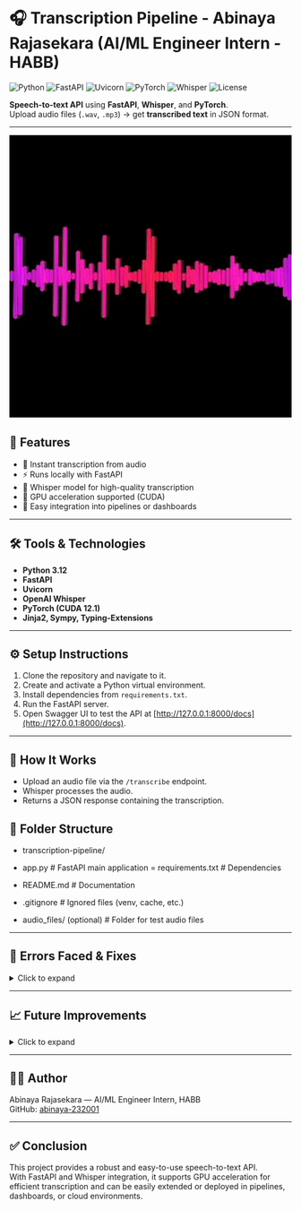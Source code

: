 # 🎧 Transcription Pipeline - Abinaya Rajasekara (AI/ML Engineer Intern - HABB)  
![Python](https://img.shields.io/badge/Python-3.12-blue?logo=python&logoColor=white) 
![FastAPI](https://img.shields.io/badge/FastAPI-0.1.0-green?logo=fastapi&logoColor=white) 
![Uvicorn](https://img.shields.io/badge/Uvicorn-0.22.0-purple?logo=uvicorn&logoColor=white) 
![PyTorch](https://img.shields.io/badge/PyTorch-2.1.0-red?logo=pytorch&logoColor=white) 
![Whisper](https://img.shields.io/badge/Whisper-1.0-orange?logo=openai&logoColor=white) 
![License](https://img.shields.io/badge/License-MIT-blue)

**Speech-to-text API** using **FastAPI**, **Whisper**, and **PyTorch**.  
Upload audio files (`.wav`, `.mp3`) → get **transcribed text** in JSON format.

---

<p align="center">
  <img src="audio_gif.webp" width="600" alt="Audio transcription animation"/>
</p>

## 🚀 Features

- 🎤 Instant transcription from audio  
- ⚡ Runs locally with FastAPI  
- 🧠 Whisper model for high-quality transcription  
- 🚀 GPU acceleration supported (CUDA)  
- 🔗 Easy integration into pipelines or dashboards  

---

## 🛠️ Tools & Technologies

- **Python 3.12**  
- **FastAPI**  
- **Uvicorn**  
- **OpenAI Whisper**  
- **PyTorch (CUDA 12.1)**  
- **Jinja2, Sympy, Typing-Extensions**  

---

## ⚙️ Setup Instructions

1. Clone the repository and navigate to it.  
2. Create and activate a Python virtual environment.  
3. Install dependencies from `requirements.txt`.  
4. Run the FastAPI server.  
5. Open Swagger UI to test the API at [http://127.0.0.1:8000/docs](http://127.0.0.1:8000/docs).  

---

## 🧩 How It Works

- Upload an audio file via the `/transcribe` endpoint.  
- Whisper processes the audio.  
- Returns a JSON response containing the transcription.


## 📁 Folder Structure
- transcription-pipeline/
  
- app.py                  # FastAPI main application
= requirements.txt        # Dependencies
- README.md               # Documentation
- .gitignore              # Ignored files (venv, cache, etc.)
- audio_files/ (optional) # Folder for test audio files


---

## 🧠 Errors Faced & Fixes
<details> <summary>Click to expand</summary>

| Step | Issue | Cause | Solution |
|------|-------|-------|---------|
| 1 | Torch not using GPU | CUDA unavailable | Install GPU version |
| 2 | Dependency conflict | sympy version mismatch | Install compatible version: sympy==1.13.1 |
| 3 | Whisper not found | ModuleNotFoundError | Install: pip install openai-whisper |
| 4 | App not starting | uvicorn missing | Install FastAPI & Uvicorn: pip install fastapi uvicorn |
| 5 | PowerShell venv issue | Could not activate | Use full path: .venv\Scripts\activate |
| 6 | Pip version warning | Version check error | Ignored (non-critical) |

</details>

---

## 📈 Future Improvements
<details> <summary>Click to expand</summary>

- Real-time streaming transcription  
- Speaker diarization (multi-voice detection)  
- Multi-language transcription support  
- Frontend interface for uploads & display  
- Cloud deployment (AWS / Azure / Streamlit)  

</details>

---

## 🧑‍💻 Author

Abinaya Rajasekara — AI/ML Engineer Intern, HABB  
GitHub: [abinaya-232001](https://github.com/abinaya-232001)

---

## ✅ Conclusion

This project provides a robust and easy-to-use speech-to-text API.  
With FastAPI and Whisper integration, it supports GPU acceleration for efficient transcription and can be easily extended or deployed in pipelines, dashboards, or cloud environments.
